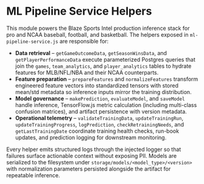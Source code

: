 # ML Pipeline Service Helpers

This module powers the Blaze Sports Intel production inference stack for pro and NCAA baseball, football, and basketball. The helpers exposed in `ml-pipeline-service.js` are responsible for:

- **Data retrieval** – `getGameOutcomeData`, `getSeasonWinsData`, and `getPlayerPerformanceData` execute parameterized Postgres queries that join the `games`, `team_analytics`, and `player_analytics` tables to hydrate features for MLB/NFL/NBA and their NCAA counterparts.
- **Feature preparation** – `prepareFeatures` and `normalizeFeatures` transform engineered feature vectors into standardized tensors with stored mean/std metadata so inference inputs mirror the training distribution.
- **Model governance** – `makePrediction`, `evaluateModel`, and `saveModel` handle inference, TensorFlow.js metric calculation (including multi-class confusion matrices), and artifact persistence with version metadata.
- **Operational telemetry** – `validateTrainingData`, `updateTrainingRun`, `updateTrainingProgress`, `logPrediction`, `checkRetrainingNeeds`, and `getLastTrainingDate` coordinate training health checks, run-book updates, and prediction logging for downstream monitoring.

Every helper emits structured logs through the injected logger so that failures surface actionable context without exposing PII. Models are serialized to the filesystem under `storage/models/<model_type>/<version>` with normalization parameters persisted alongside the artifact for repeatable inference.
